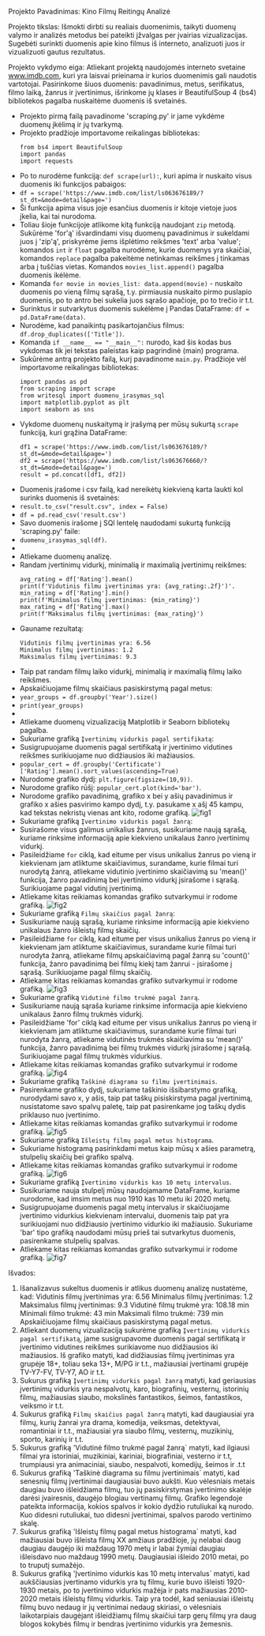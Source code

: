 Projekto Pavadinimas: Kino Filmų Reitingų Analizė

Projekto tikslas: Išmokti dirbti su realiais duomenimis, taikyti duomenų valymo ir analizės metodus bei pateikti įžvalgas per įvairias vizualizacijas. Sugebėti surinkti duomenis apie kino filmus iš interneto, analizuoti juos ir vizualizuoti gautus rezultatus.

Projekto vykdymo eiga:
Atliekant projektą naudojomės interneto svetaine www.imdb.com, kuri yra laisvai prieinama ir kurios duomenimis gali naudotis vartotojai. Pasirinkome šiuos duomenis: pavadinimus, metus, serifikatus, filmo laiką, žanrus ir įvertinimus, išrinkome jų klases ir BeautifulSoup 4 (bs4) bibliotekos pagalba nuskaitėme duomenis iš svetainės. 
- Projekto pirmą failą pavadinome 'scraping.py' ir jame vykdėme duomenų įkėlimą ir jų tvarkymą.
- Projekto pradžioje importavome reikalingas bibliotekas:
  ```
  from bs4 import BeautifulSoup
  import pandas
  import requests
  ```
- Po to nurodėme funkciją: `def scrape(url):`, kuri apima ir nuskaito visus duomenis iki funkcijos pabaigos:
- `df = scrape('https://www.imdb.com/list/ls063676189/?st_dt=&mode=detail&page=')`
- Ši funkcija apima visus joje esančius duomenis ir kitoje vietoje juos įkelia, kai tai nurodoma.
- Toliau šioje funkcijoje atlikome kitą funkciją naudojant `zip` metodą. Sukūrėme 'for'ą' išvardindami visų duomenų pavadinimus ir sukeldami juos į 'zip'ą', priskyrėme jiems išplėtimo reikšmes 'text' arba 'value'; komandos `int` ir `float` pagalba nurodėme, kurie duomenys yra skaičiai, komandos `replace` pagalba pakeitėme netinkamas reikšmes į tinkamas arba į tuščias vietas. Komandos `movies_list.append()` pagalba duomenis ikėlėme.
- Komanda `for movie in movies_list: data.append(movie)` - nuskaito duomenis po vieną filmų sąrašą, t.y. pirmiausia nuskaito pirmo puslapio duomenis, po to antro bei sukelia juos sąrašo apačioje, po to trečio ir t.t.
- Surinktus ir sutvarkytus duomenis sukėlėme į Pandas DataFrame: `df = pd.DataFrame(data)`.
- Nurodėme, kad panaikintų pasikartojančius filmus: `df.drop_duplicates(['Title'])`.
- Komanda `if __name__ == "__main__":` nurodo, kad šis kodas bus vykdomas tik jei tekstas paleistas kaip pagrindinė (main) programa.
- Sukūrėme antrą projekto failą, kurį pavadinome `main.py`. Pradžioje vėl importavome reikalingas bibliotekas:
  ```
  import pandas as pd
  from scraping import scrape
  from writesql import duomenu_irasymas_sql
  import matplotlib.pyplot as plt
  import seaborn as sns
  ```
- Vykdome duomenų nuskaitymą ir įrašymą per mūsų sukurtą `scrape` funkciją, kuri grąžina DataFrame:
  ```
  df1 = scrape('https://www.imdb.com/list/ls063676189/?st_dt=&mode=detail&page=')
  df2 = scrape('https://www.imdb.com/list/ls063676660/?st_dt=&mode=detail&page=')
  result = pd.concat([df1, df2])
  ```
- Duomenis įrašome i csv failą, kad nereikėtų kiekvieną karta laukti kol surinks duomenis iš svetainės:
- `result.to_csv("result.csv", index = False)`
- `df = pd.read_csv('result.csv')`
- Savo duomenis irašome į SQl lentelę naudodami sukurtą funkciją 'scraping.py' faile:
- `duomenu_irasymas_sql(df)`.
- 
- Atliekame duomenų analizę.
- Randam įvertinimų vidurkį, minimalią ir maximalią įvertinimų reikšmes:
  ```
  avg_rating = df['Rating'].mean()     
  print(f'Vidutinis filmu įvertinimas yra: {avg_rating:.2f}')'.
  min_rating = df['Rating'].min()
  print(f'Minimalus filmų įvertinimas: {min_rating}')
  max_rating = df['Rating'].max()
  print(f'Maksimalus filmų įvertinimas: {max_rating}')
  ```
- Gauname rezultatą:
  ```
  Vidutinis filmų įvertinimas yra: 6.56
  Minimalus filmų įvertinimas: 1.2
  Maksimalus filmų įvertinimas: 9.3
  ```
- Taip pat randam filmų laiko vidurkį, minimalią ir maximalią filmų laiko reikšmes.
- Apskaičiuojame filmų skaičiaus pasiskirstymą pagal metus:
- `year_groups = df.groupby('Year').size()`
- `print(year_groups)`
-  
- Atliekame duomenų vizualizaciją Matplotlib ir Seaborn bibliotekų pagalba.
- Sukuriame grafiką `Įvertinimų vidurkis pagal sertifikatą`:
- Susigrupuojame duomenis pagal sertifikatą ir įvertinimo vidutines reikšmes surikiuojame nuo didžiausios iki mažiausios.
- `popular_cert = df.groupby('Certificate')['Rating'].mean().sort_values(ascending=True)`
- Nurodome grafiko dydį: `plt.figure(figsize=(10,9))`.
- Nurodome grafiko rūšį: `popular_cert.plot(kind='bar')`.
- Nurodome grafiko pavadinimą, grafiko x bei y ašių pavadinimus ir grafiko x ašies pasvirimo kampo dydį, t.y. pasukame x ašį 45 kampu, kad tekstas nekristų vienas ant kito, rodome grafiką.
 ![fig1](https://github.com/LaurynasBil/Final-Project/blob/main/fig1.png) 
- Sukuriame grafiką `Įvertinimo vidurkis pagal žanrą`:
- Susirašome visus galimus unikalius žanrus, susikuriame naują sąrašą, kuriame rinksime informaciją apie kiekvieno unikalaus žanro įvertinimų vidurkį.
- Pasileidžiame `for` ciklą, kad eitume per visus unikalius žanrus po vieną ir kiekvienam jam atliktume skaičiavimus, surandame, kurie filmai turi nurodytą žanrą, atliekame vidutinio įvertinimo skaičiavimą su 'mean()' funkcija, žanro pavadinimą bei įvertinimo vidurkį įsirašome i sąrašą. Surikiuojame pagal vidutinį įvertinimą.
- Atliekame kitas reikiamas komandas grafiko sutvarkymui ir rodome grafiką.
 ![fig2](https://github.com/LaurynasBil/Final-Project/blob/main/fig2.png) 
- Sukuriame grafiką `Filmų skaičius pagal žanrą`:
- Susikuriame naują sąrašą, kuriame rinksime informaciją apie kiekvieno unikalaus žanro išleistų filmų skaičių.
- Pasileidžiame `for` ciklą, kad eitume per visus unikalius žanrus po vieną ir kiekvienam jam atliktume skaičiavimus, surandame kurie filmai turi nurodyta žanrą, atliekame filmų apskaičiavimą pagal žanrą su 'count()' funkcija, žanro pavadinimą bei filmų kiekį tam žanrui - įsirašome į sąrašą. Surikiuojame pagal filmų skaičių.
- Atliekame kitas reikiamas komandas grafiko sutvarkymui ir rodome grafiką.
 ![fig3](https://github.com/LaurynasBil/Final-Project/blob/main/fig3.png)
- Sukuriame grafiką `Vidutinė filmo trukmė pagal žanrą`.
- Susikuriame naują sąraša kuriame rinksime informacija apie kiekvieno unikalaus žanro filmų trukmės vidurkį.
- Pasileidžiame 'for' ciklą kad eitume per visus unikalius žanrus po vieną ir kiekvienam jam atliktume skaičiavimus, surandame kurie filmai turi nurodyta žanrą, atliekame vidutinės trukmės skaičiavima su 'mean()' funkcija, žanro pavadinimą bei filmų trukmės vidurkį įsirašome į sąrašą. Surikiuojame pagal filmų trukmės vidurkius.
- Atliekame kitas reikiamas komandas grafiko sutvarkymui ir rodome grafiką.
 ![fig4](https://github.com/LaurynasBil/Final-Project/blob/main/fig4.png)
- Sukuriame grafiką `Taškinė diagrama su filmu įvertinimais`.
- Pasirenkame grafiko dydį, sukuriame taškinio išsibarstymo grafiką, nurodydami savo x, y ašis, taip pat taškų pisiskirstyma pagal įvertinimą, nusistatome savo spalvų paletę, taip pat pasirenkame jog taškų dydis priklauso nuo įvertinimo.
- Atliekame kitas reikiamas komandas grafiko sutvarkymui ir rodome grafiką.
 ![fig5](https://github.com/LaurynasBil/Final-Project/blob/main/fig5.png)
- Sukuriame grafiką `Išleistų filmų pagal metus histograma`.
- Sukuriame histogramą pasirinkdami metus kaip mūsų x ašies parametrą, stulpelių skaičių bei grafiko spalvą.
- Atliekame kitas reikiamas komandas grafiko sutvarkymui ir rodome grafiką.
 ![fig6](https://github.com/LaurynasBil/Final-Project/blob/main/fig6.png)
- Sukuriame grafiką `Įvertinimo vidurkis kas 10 metų intervalus`.
- Susikuriame nauja stulpelį mūsų naudojamame DataFrame, kuriame nurodome, kad imsim metus nuo 1910 kas 10 metu iki 2020 metų.
-  Susigrupuojame duomenis pagal metų intervalus ir skaičiuojame įvertinimo vidurkius kiekvienam intervalui, duomenis taip pat yra surikiuojami nuo didžiausio įvertinimo vidurkio iki mažiausio. Sukuriame 'bar' tipo grafiką naudodami mūsų prieš tai sutvarkytus duomenis, pasirenkame stulpelių spalvas.
- Atliekame kitas reikiamas komandas grafiko sutvarkymui ir rodome grafiką.
 ![fig7](https://github.com/LaurynasBil/Final-Project/blob/main/fig7.png)

Išvados:
1. Išanalizavus sukeltus duomenis ir atlikus duomenų analizę nustatėme, kad: 
  Vidutinis filmų įvertinimas yra: 6.56
  Minimalus filmų įvertinimas: 1.2
  Maksimalus filmų įvertinimas: 9.3
  Vidutinė filmų trukmė yra: 108.18 min
  Minimali filmo trukmė: 43 min
  Maksimali filmo trukmė: 739 min
  Apskaičiuojame filmų skaičiaus pasiskirstymą pagal metus.
2. Atliekant duomenų vizualizaciją sukurėme grafiką `Įvertinimų vidurkis pagal sertifikatą`, jame susigrupavome duomenis pagal sertifikatą ir įvertinimo vidutines reikšmes surikiavome nuo didžiausios iki mažiausios. Iš grafiko matyti, kad didžiausias filmų įvertinimas yra grupėje 18+, toliau seka 13+, M/PG ir t.t., mažiausiai įvertinami grupėje TV-Y7-FV, TV-Y7, AO ir t.t.
3. Sukurus grafiką `Įvertinimų vidurkis pagal žanrą` matyti, kad geriausias įvertinimų vidurkis yra nespalvotų, karo, biografinių, vesternų, istorinių filmų, mažiausias siaubo, mokslinės fantastikos, šeimos, fantastikos, veiksmo ir t.t.
4. Sukurus grafiką `Filmų skaičius pagal žanrą` matyti, kad daugiausiai yra filmų, kurių žanrai yra drama, komedija, veiksmas, detektyvai, romantiniai ir t.t., mažiausiai yra siaubo filmų, vesternų, muzikinių, sporto, karinių ir t.t.
5. Sukurus grafiką 'Vidutinė filmo trukmė pagal žanrą` matyti, kad ilgiausi filmai yra istoriniai, muzikiniai, kariniai, biografiniai, vesterno ir t.t, trumpiausi yra animaciniai, siaubo, nespalvoti, komedijų, šeimos ir .t.t
6. Sukurus grafiką 'Taškinė diagrama su filmu įvertinimais` matyti, kad senesnių filmų įvertinimai daugiausiai buvo aukšti. Kuo vėlesniais metais daugiau buvo išleidžiama filmų, tuo jų pasiskirstymas įvertinimo skalėje darėsi įvairesnis, daugėjo blogiau vertinamų filmų. Grafiko legendoje pateikta informacija, kokios spalvos ir kokio dydžio rutuliukai ką nurodo. Kuo didesni rutuliukai, tuo didesni įvertinimai, spalvos parodo vertinimo skalę.
7. Sukurus grafiką 'Išleistų filmų pagal metus histograma` matyti, kad mažiausiai buvo išleista filmų XX amžiaus pradžioje, jų nelabai daug daugiau daugėjo iki maždaug 1970 metų ir labai žymiai daugiau išleisdavo nuo maždaug 1990 metų. Daugiausiai išleido 2010 metai, po to truputį sumažėjo.
8. Sukurus grafiką 'Įvertinimo vidurkis kas 10 metų intervalus` matyti, kad aukščiausias įvertinamo vidurkis yra tų filmų, kurie buvo išleisti 1920-1930 metais, po to įvertinimo vidurkis mažėja ir pats mažiausias 2010-2020 metais išleistų filmų vidurkis. Taip yra todėl, kad seniausiai išleistų filmų buvo nedaug ir jų vertinimai nedaug skiriasi, o vėlesniais laikotarpiais daugėjant išleidžiamų filmų skaičiui tarp gerų filmų yra daug blogos kokybės filmų ir bendras įvertinimo vidurkis yra žemesnis.
